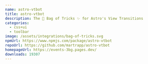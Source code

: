 ```yaml
---
name: astro-vtbot
title: astro-vtbot
description: The 👜 Bag of Tricks ✨ for Astro's View Transitions
categories:
  - css+ui
  - toolbar
image: /assets/integrations/bag-of-tricks.svg
npmUrl: https://www.npmjs.com/package/astro-vtbot
repoUrl: https://github.com/martrapp/astro-vtbot
homepageUrl: https://events-3bg.pages.dev/
downloads: 19307
---
```

